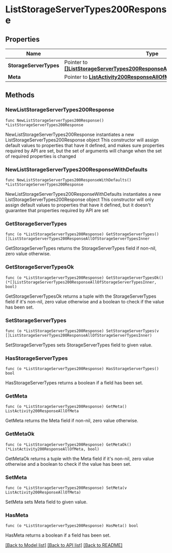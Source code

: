 # ListStorageServerTypes200Response

## Properties

Name | Type | Description | Notes
------------ | ------------- | ------------- | -------------
**StorageServerTypes** | Pointer to [**[]ListStorageServerTypes200ResponseAllOfStorageServerTypesInner**](ListStorageServerTypes200ResponseAllOfStorageServerTypesInner.md) |  | [optional] 
**Meta** | Pointer to [**ListActivity200ResponseAllOfMeta**](ListActivity200ResponseAllOfMeta.md) |  | [optional] 

## Methods

### NewListStorageServerTypes200Response

`func NewListStorageServerTypes200Response() *ListStorageServerTypes200Response`

NewListStorageServerTypes200Response instantiates a new ListStorageServerTypes200Response object
This constructor will assign default values to properties that have it defined,
and makes sure properties required by API are set, but the set of arguments
will change when the set of required properties is changed

### NewListStorageServerTypes200ResponseWithDefaults

`func NewListStorageServerTypes200ResponseWithDefaults() *ListStorageServerTypes200Response`

NewListStorageServerTypes200ResponseWithDefaults instantiates a new ListStorageServerTypes200Response object
This constructor will only assign default values to properties that have it defined,
but it doesn't guarantee that properties required by API are set

### GetStorageServerTypes

`func (o *ListStorageServerTypes200Response) GetStorageServerTypes() []ListStorageServerTypes200ResponseAllOfStorageServerTypesInner`

GetStorageServerTypes returns the StorageServerTypes field if non-nil, zero value otherwise.

### GetStorageServerTypesOk

`func (o *ListStorageServerTypes200Response) GetStorageServerTypesOk() (*[]ListStorageServerTypes200ResponseAllOfStorageServerTypesInner, bool)`

GetStorageServerTypesOk returns a tuple with the StorageServerTypes field if it's non-nil, zero value otherwise
and a boolean to check if the value has been set.

### SetStorageServerTypes

`func (o *ListStorageServerTypes200Response) SetStorageServerTypes(v []ListStorageServerTypes200ResponseAllOfStorageServerTypesInner)`

SetStorageServerTypes sets StorageServerTypes field to given value.

### HasStorageServerTypes

`func (o *ListStorageServerTypes200Response) HasStorageServerTypes() bool`

HasStorageServerTypes returns a boolean if a field has been set.

### GetMeta

`func (o *ListStorageServerTypes200Response) GetMeta() ListActivity200ResponseAllOfMeta`

GetMeta returns the Meta field if non-nil, zero value otherwise.

### GetMetaOk

`func (o *ListStorageServerTypes200Response) GetMetaOk() (*ListActivity200ResponseAllOfMeta, bool)`

GetMetaOk returns a tuple with the Meta field if it's non-nil, zero value otherwise
and a boolean to check if the value has been set.

### SetMeta

`func (o *ListStorageServerTypes200Response) SetMeta(v ListActivity200ResponseAllOfMeta)`

SetMeta sets Meta field to given value.

### HasMeta

`func (o *ListStorageServerTypes200Response) HasMeta() bool`

HasMeta returns a boolean if a field has been set.


[[Back to Model list]](../README.md#documentation-for-models) [[Back to API list]](../README.md#documentation-for-api-endpoints) [[Back to README]](../README.md)



